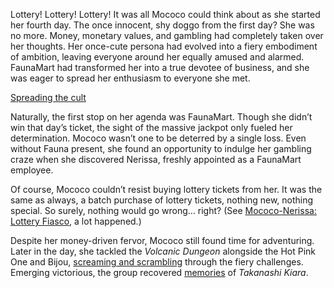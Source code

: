 Lottery! Lottery! Lottery! It was all Mococo could think about as she started her fourth day. The once innocent, shy doggo from the first day? She was no more. Money, monetary values, and gambling had completely taken over her thoughts. Her once-cute persona had evolved into a fiery embodiment of ambition, leaving everyone around her equally amused and alarmed. FaunaMart had transformed her into a true devotee of business, and she was eager to spread her enthusiasm to everyone she met.

[Spreading the cult](#embed:https://www.youtube.com/live/5swK4fB2smo?si=ly9UeB1xnJxbiIvz\&t=405)

Naturally, the first stop on her agenda was FaunaMart. Though she didn’t win that day’s ticket, the sight of the massive jackpot only fueled her determination. Mococo wasn’t one to be deterred by a single loss. Even without Fauna present, she found an opportunity to indulge her gambling craze when she discovered Nerissa, freshly appointed as a FaunaMart employee.

Of course, Mococo couldn’t resist buying lottery tickets from her. It was the same as always, a batch purchase of lottery tickets, nothing new, nothing special. So surely, nothing would go wrong… right? (See [Mococo-Nerissa: Lottery Fiasco](#edge:mococo-nerissa), a lot happened.)

Despite her money-driven fervor, Mococo still found time for adventuring. Later in the day, she tackled the *Volcanic Dungeon* alongside the Hot Pink One and Bijou, [screaming and scrambling](https://www.youtube.com/live/5swK4fB2smo?feature=shared\&t=6904) through the fiery challenges. Emerging victorious, the group recovered [memories](https://www.youtube.com/live/5swK4fB2smo?feature=shared\&t=9307) of *Takanashi Kiara*.
